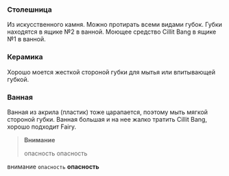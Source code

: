 ### Столешница
Из искусственного камня. Можно протирать всеми видами губок.
Губки находятся в ящике №2 в ванной.
Моющее средство Cillit Bang в ящике №1 в ванной.

### Керамика
Хорошо моется жесткой стороной губки для мытья или впитывающей губкой.

### Ванная
Ванная из акрила (пластик) тоже царапается, поэтому мыть мягкой стороной губки. Ванная большая и на нее жалко тратить Cillit Bang, хорошо подходит Fairy.

> **Внимание**
>
> опасность
> опасность

внимание  `опасность` **опасность**
